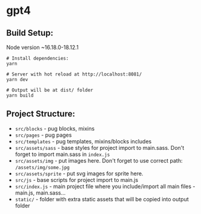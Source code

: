 # gpt4
## Build Setup:

Node version ~16.18.0-18.12.1

```
# Install dependencies:
yarn

# Server with hot reload at http://localhost:8081/
yarn dev

# Output will be at dist/ folder
yarn build
```
## Project Structure:

- `src/blocks` - pug blocks, mixins
- `src/pages` - pug pages
- `src/templates` - pug templates, mixins/blocks includes
- `src/assets/sass` - base styles for project import to main.sass. Don't forget to import main.sass in `index.js`
- `src/assets/img` - put images here. Don't forget to use correct path: `/assets/img/some.jpg`
- `src/assets/sprite` - put svg images for sprite here.
- `src/js` - base scripts for project import to main.js
- `src/index.js` - main project file where you include/import all main files - main.js, main.sass...
- `static/` - folder with extra static assets that will be copied into output folder

